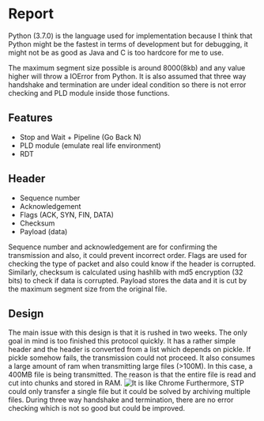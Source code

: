 # Report
Python (3.7.0) is the language used for implementation because I think that Python might be the fastest in terms of development but for debugging, it might not be as good as Java and C is too hardcore for me to use.

The maximum segment size possible is around 8000(8kb) and any value higher will throw a IOError from Python.
It is also assumed that three way handshake and termination are under ideal condition so there is not error checking and PLD module inside those functions.

## Features
- Stop and Wait + Pipeline (Go Back N)
- PLD module (emulate real life environment)
- RDT

## Header
- Sequence number
- Acknowledgement
- Flags (ACK, SYN, FIN, DATA)
- Checksum
- Payload (data)

Sequence number and acknowledgement are for confirming the transmission and also,
it could prevent incorrect order. Flags are used for checking the type of packet and also could know if the header is corrupted. Similarly, checksum is calculated using hashlib with md5 encryption (32 bits) to check if data is corrupted. Payload stores the data and it is cut by the maximum segment size from the original file.

## Design
The main issue with this design is that it is rushed in two weeks. The only goal in mind is too finished this protocol quickly. It has a rather simple header and the header is converted from a list which depends on pickle. If pickle somehow fails, the transmission could not proceed. It also consumes a large amount of ram when transmitting large files (>100M). In this case, a 400MB file is being transmitted. The reason is that the entire file is read and cut into chunks and stored in RAM.
![It is like Chrome](Memory.png)
Furthermore, STP could only transfer a single file but it could be solved by archiving multiple files. During three way handshake and termination, there are no error checking which is not so good but could be improved.
